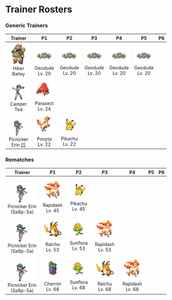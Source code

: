 # Trainer Rosters

### Generic Trainers

| Trainer | P1 | P2 | P3 | P4 | P5 | P6 |
|:-------:|:--:|:--:|:--:|:--:|:--:|:--:|
| ![Hiker Bailey](../../assets/trainers/hiker.png "Hiker Bailey")<br>Hiker Bailey | ![Geodude](../../assets/sprites/geodude/front.gif "Geodude")<br>Geodude<br>Lv. 20 | ![Geodude](../../assets/sprites/geodude/front.gif "Geodude")<br>Geodude<br>Lv. 20 | ![Geodude](../../assets/sprites/geodude/front.gif "Geodude")<br>Geodude<br>Lv. 20 | ![Geodude](../../assets/sprites/geodude/front.gif "Geodude")<br>Geodude<br>Lv. 20 | ![Geodude](../../assets/sprites/geodude/front.gif "Geodude")<br>Geodude<br>Lv. 20 |
| ![Camper Ted](../../assets/trainers/camper.png "Camper Ted")<br>Camper Ted | ![Parasect](../../assets/sprites/parasect/front.gif "Parasect")<br>Parasect<br>Lv. 24 |
| ![Picnicker Erin (!)](../../assets/trainers/picnicker.png "Picnicker Erin (!)")<br>Picnicker Erin [(!)](#rematches) | ![Ponyta](../../assets/sprites/ponyta/front.gif "Ponyta")<br>Ponyta<br>Lv. 22 | ![Pikachu](../../assets/sprites/pikachu/front.gif "Pikachu")<br>Pikachu<br>Lv. 22 |


### Rematches

| Trainer | P1 | P2 | P3 | P4 | P5 | P6 |
|:-------:|:--:|:--:|:--:|:--:|:--:|:--:|
| ![Picnicker Erin (Sa8p-5a)](../../assets/trainers/picnicker.png "Picnicker Erin (Sa8p-5a)")<br>Picnicker Erin (Sa8p-5a) | ![Rapidash](../../assets/sprites/rapidash/front.gif "Rapidash")<br>Rapidash<br>Lv. 45 | ![Pikachu](../../assets/sprites/pikachu/front.gif "Pikachu")<br>Pikachu<br>Lv. 45 |
| ![Picnicker Erin (Sa8p-5a)](../../assets/trainers/picnicker.png "Picnicker Erin (Sa8p-5a)")<br>Picnicker Erin (Sa8p-5a) | ![Raichu](../../assets/sprites/raichu/front.gif "Raichu")<br>Raichu<br>Lv. 53 | ![Sunflora](../../assets/sprites/sunflora/front.gif "Sunflora")<br>Sunflora<br>Lv. 53 | ![Rapidash](../../assets/sprites/rapidash/front.gif "Rapidash")<br>Rapidash<br>Lv. 53 |
| ![Picnicker Erin (Sa8p-5a)](../../assets/trainers/picnicker.png "Picnicker Erin (Sa8p-5a)")<br>Picnicker Erin (Sa8p-5a) | ![Cherrim](../../assets/sprites/cherrim/front.gif "Cherrim")<br>Cherrim<br>Lv. 68 | ![Sunflora](../../assets/sprites/sunflora/front.gif "Sunflora")<br>Sunflora<br>Lv. 68 | ![Raichu](../../assets/sprites/raichu/front.gif "Raichu")<br>Raichu<br>Lv. 68 | ![Rapidash](../../assets/sprites/rapidash/front.gif "Rapidash")<br>Rapidash<br>Lv. 68 |

